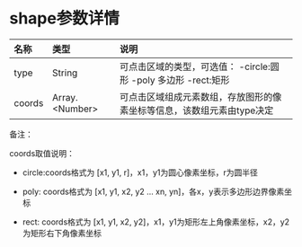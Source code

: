 # shape参数详情

| 名称 | 类型 | 说明 |
| :--- | :--- | :--- |
| type | String | 可点击区域的类型，可选值：                  -circle:圆形 -poly 多边形 -rect:矩形 |
| coords | Array.&lt;Number&gt; | 可点击区域组成元素数组，存放图形的像素坐标等信息，该数组元素由type决定 |

备注：

coords取值说明：

* circle:coords格式为 \[x1, y1, r\]，x1，y1为圆心像素坐标，r为圆半径

* poly: coords格式为 \[x1, y1, x2, y2 … xn, yn\]，各x，y表示多边形边界像素坐标

* rect: coords格式为 \[x1, y1, x2, y2\]，x1，y1为矩形左上角像素坐标，x2，y2为矩形右下角像素坐标



